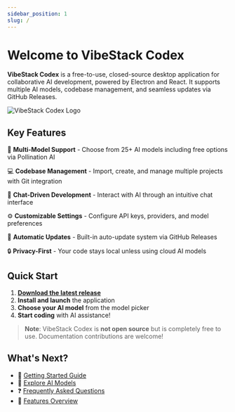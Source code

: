 ```yaml
---
sidebar_position: 1
slug: /
---
```


# Welcome to VibeStack Codex

**VibeStack Codex** is a free-to-use, closed-source desktop application for collaborative AI development, powered by Electron and React. It supports multiple AI models, codebase management, and seamless updates via GitHub Releases.

![VibeStack Codex Logo](/img/logo.png)

## Key Features

🤖 **Multi-Model Support** - Choose from 25+ AI models including free options via Pollination AI

💻 **Codebase Management** - Import, create, and manage multiple projects with Git integration

💬 **Chat-Driven Development** - Interact with AI through an intuitive chat interface

⚙️ **Customizable Settings** - Configure API keys, providers, and model preferences

🔄 **Automatic Updates** - Built-in auto-update system via GitHub Releases

🔒 **Privacy-First** - Your code stays local unless using cloud AI models

## Quick Start

1. **[Download the latest release](https://github.com/iotserver24/codex/releases)**
2. **Install and launch** the application
3. **Choose your AI model** from the model picker
4. **Start coding** with AI assistance!

> **Note**: VibeStack Codex is **not open source** but is completely free to use. Documentation contributions are welcome!

## What's Next?

- 📖 [Getting Started Guide](/docs/getting-started)
- 🤖 [Explore AI Models](/docs/models)
- ❓ [Frequently Asked Questions](/docs/faq)
- 🚀 [Features Overview](/docs/features)
